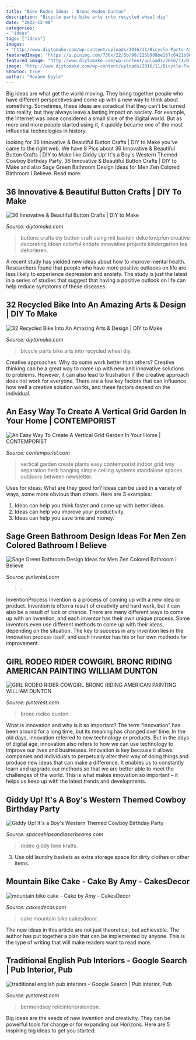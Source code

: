 ```yaml
---
title: "Bike Rodeo Ideas : Bronc Rodeo Dunton"
description: "Bicycle parts bike arts into recycled wheel diy"
date: "2022-12-08"
categories:
- "ideas"
tags: ["ideas"]
images:
- "http://www.diytomake.com/wp-content/uploads/2016/11/Bicycle-Parts-Art-Table.jpg"
featuredImage: "https://i.pinimg.com/736x/22/5b/98/225b988be167c6421b9086b7d9672d40.jpg"
featured_image: "http://www.diytomake.com/wp-content/uploads/2016/11/Bicycle-Parts-Art-Table.jpg"
image: "http://www.diytomake.com/wp-content/uploads/2016/11/Bicycle-Parts-Art-Table.jpg"
ShowToc: true
author: "Roxane Doyle"
---
```



Big ideas are what get the world moving. They bring together people who have different perspectives and come up with a new way to think about something. Sometimes, these ideas are soradical that they can't be turned into reality, but they always leave a lasting impact on society. For example, the Internet was once considered a small slice of the digital world. But as more and more people started using it, it quickly became one of the most influential technologies in history.

	

		
looking for 36 Innovative &amp; Beautiful Button Crafts | DIY to Make you've came to the right web. We have 8 Pics about 36 Innovative &amp; Beautiful Button Crafts | DIY to Make like Giddy Up! It&#039;s a Boy&#039;s Western Themed Cowboy Birthday Party, 36 Innovative &amp; Beautiful Button Crafts | DIY to Make and also Sage Green Bathroom Design Ideas for Men Zen Colored Bathroom I Believe. Read more:
		
    
## 36 Innovative &amp; Beautiful Button Crafts | DIY To Make

<img loading=lazy src="http://www.diytomake.com/wp-content/uploads/2016/09/DIY-lantern-ideas-crafts-with-buttons.jpg" onerror="this.onerror=null;this.src='https://tse4.mm.bing.net/th?id=OIP.Z4MUrz8KmwDHJqQqkpXZ9QHaLF&amp;pid=15.1';" alt="36 Innovative &amp; Beautiful Button Crafts | DIY to Make">

_Source: diytomake.com_

>buttons crafts diy button craft using mit basteln deko knöpfen creative decorating ideen colorful knöpfe innovative projects kindergarten tea dekorieren. 

	

A recent study has yielded new ideas about how to improve mental health. Researchers found that people who have more positive outlooks on life are less likely to experience depression and anxiety. The study is just the latest in a series of studies that suggest that having a positive outlook on life can help reduce symptoms of these diseases.

    
## 32 Recycled Bike Into An Amazing Arts &amp; Design | DIY To Make

<img loading=lazy src="http://www.diytomake.com/wp-content/uploads/2016/11/Bicycle-Parts-Art-Table.jpg" onerror="this.onerror=null;this.src='https://tse4.mm.bing.net/th?id=OIP.SIJ0usEvOpHrLi8qLERVWQHaLH&amp;pid=15.1';" alt="32 Recycled Bike Into An Amazing Arts &amp; Design | DIY to Make">

_Source: diytomake.com_

>bicycle parts bike arts into recycled wheel diy. 

	

Creative approaches: Why do some work better than others?
Creative thinking can be a great way to come up with new and innovative solutions to problems. However, it can also lead to frustration if the creative approach does not work for everyone. There are a few key factors that can influence how well a creative solution works, and these factors depend on the individual.

    
## An Easy Way To Create A Vertical Grid Garden In Your Home | CONTEMPORIST

<img loading=lazy src="http://www.contemporist.com/wp-content/uploads/2016/09/vertical-garden_050916_05-800x1712.jpg" onerror="this.onerror=null;this.src='https://tse1.mm.bing.net/th?id=OIP.1evd6vcyQGj3iYi97n_jHwHaP2&amp;pid=15.1';" alt="An Easy Way To Create A Vertical Grid Garden In Your Home | CONTEMPORIST">

_Source: contemporist.com_

>vertical garden create plants easy contemporist indoor grid way separation herb hanging simple ceiling systems standalone spaces outdoors between newsletter. 

	

Uses for ideas: What are they good for?
Ideas can be used in a variety of ways, some more obvious than others. Here are 3 examples:
1. Ideas can help you think faster and come up with better ideas.
2. Ideas can help you improve your productivity.    
3. Ideas can help you save time and money.

    
## Sage Green Bathroom Design Ideas For Men Zen Colored Bathroom I Believe

<img loading=lazy src="https://i.pinimg.com/736x/40/72/58/407258acbbfda208521085ad53a41caa.jpg" onerror="this.onerror=null;this.src='https://tse1.mm.bing.net/th?id=OIP.DOwmkqeuM9Zuxeamh6a-hAHaLH&amp;pid=15.1';" alt="Sage Green Bathroom Design Ideas for Men Zen Colored Bathroom I Believe">

_Source: pinterest.com_

>. 

	

InventionProcess
Invention is a process of coming up with a new idea or product. Invention is often a result of creativity and hard work, but it can also be a result of luck or chance. There are many different ways to come up with an invention, and each inventor has their own unique process. Some inventors even use different methods to come up with their ideas, depending on the situation. The key to success in any invention lies in the innovation process itself, and each inventor has his or her own methods for improvement.

    
## GIRL RODEO RIDER COWGIRL BRONC RIDING AMERICAN PAINTING WILLIAM DUNTON

<img loading=lazy src="https://i.pinimg.com/736x/22/5b/98/225b988be167c6421b9086b7d9672d40.jpg" onerror="this.onerror=null;this.src='https://tse4.mm.bing.net/th?id=OIP.G1wZI0t84mb0ZeGyhv7rGQHaMW&amp;pid=15.1';" alt="GIRL RODEO RIDER COWGIRL BRONC RIDING AMERICAN PAINTING WILLIAM DUNTON">

_Source: pinterest.com_

>bronc rodeo dunton. 

	

What is innovation and why is it so important?
The term “innovation” has been around for a long time, but its meaning has changed over time. In the old days, innovation referred to new technology or products. But in the days of digital age, innovation also refers to how we can use technology to improve our lives and businesses.
Innovation is key because it allows companies and individuals to perpetually alter their way of doing things and produce new ideas that can make a difference. It enables us to constantly learn and upgrade our methods so that we are better able to meet the challenges of the world. This is what makes innovation so important – it helps us keep up with the latest trends and developments.

    
## Giddy Up! It&#039;s A Boy&#039;s Western Themed Cowboy Birthday Party

<img loading=lazy src="https://spaceshipsandlaserbeams.com/wp-content/uploads/2015/09/cowboy-birthday-party-ideas-for-boys.jpg" onerror="this.onerror=null;this.src='https://tse2.mm.bing.net/th?id=OIP.BnvaMRx1U9O6ZyJczH1RyAHaLH&amp;pid=15.1';" alt="Giddy Up! It&#039;s a Boy&#039;s Western Themed Cowboy Birthday Party">

_Source: spaceshipsandlaserbeams.com_

>rodeo giddy lone kratts. 

	

3. Use old laundry baskets as extra storage space for dirty clothes or other items.

    
## Mountain Bike Cake - Cake By Amy - CakesDecor

<img loading=lazy src="https://pic.cakesdecor.com/m/i4sfvjdu8cuazgvruckt.jpg" onerror="this.onerror=null;this.src='https://tse2.mm.bing.net/th?id=OIP.ZgPfQojwuilzJCJP_doeRgHaL5&amp;pid=15.1';" alt="mountain bike cake - Cake by Amy - CakesDecor">

_Source: cakesdecor.com_

>cake mountain bike cakesdecor. 

	

The new ideas in this article are not just theoretical, but achievable. The author has put together a plan that can be implemented by anyone. This is the type of writing that will make readers want to read more.

    
## Traditional English Pub Interiors - Google Search | Pub Interior, Pub

<img loading=lazy src="https://i.pinimg.com/736x/e4/ed/25/e4ed258bab78f114bd3518874dec535b.jpg" onerror="this.onerror=null;this.src='https://tse2.mm.bing.net/th?id=OIP.8aaAeb5axRyUhxAqHYowRwHaFx&amp;pid=15.1';" alt="traditional english pub interiors - Google Search | Pub interior, Pub">

_Source: pinterest.com_

>bermondsey relicinteriorslondon. 

	

Big ideas are the seeds of new invention and creativity. They can be powerful tools for change or for expanding our Horizons. Here are 5 inspiring big ideas to get you started: 

